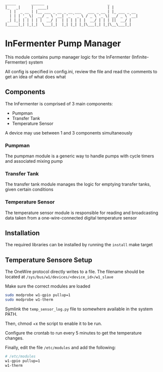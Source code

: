 ```
_____       ______                             _
|_   _|     |  ____|                           | |
  | |  _ __ | |__ ___ _ __ _ __ ___   ___ _ __ | |_ ___ _ __
  | | | '_ \|  __/ _ \ '__| '_ ` _ \ / _ \ '_ \| __/ _ \ '__|
 _| |_| | | | | |  __/ |  | | | | | |  __/ | | | ||  __/ |
|_____|_| |_|_|  \___|_|  |_| |_| |_|\___|_| |_|\__\___|_|
```

# InFermenter Pump Manager

This module contains pump manager logic for the InFermenter (Infinite-Fermenter) system

All config is specified in config.ini, review the file and read the comments to get an idea of what does what

## Components

The InFermenter is comprised of 3 main components:
  * Pumpman
  * Transfer Tank
  * Temperature Sensor

A device may use between 1 and 3 components simultaneously

### Pumpman
The pumpman module is a generic way to handle pumps with cycle timers and associated mixing pump

### Transfer Tank
The transfer tank module manages the logic for emptying transfer tanks, given certain conditions

### Temperature Sensor
The temperature sensor module is responsible for reading and broadcasting data taken from a one-wire-connected digital temperature sensor

## Installation

The required libraries can be installed by running the `install` make target

## Temperature Sensore Setup

The OneWire protocol directly writes to a file. The filename should be located at `/sys/bus/w1/devices/<device_id>/w1_slave`

Make sure the correct modules are loaded
```sh
sudo modprobe w1-gpio pullup=1
sudo modprobe w1-therm
```

Symlink the `temp_sensor_log.py` file to somewhere available in the system PATH.

Then, chmod +x the script to enable it to be run.

Configure the crontab to run every 5 minutes to get the temperature changes.

Finally, edit the file `/etc/modules` and add the following:
```sh
# /etc/modules
w1-gpio pullup=1
w1-therm
```
